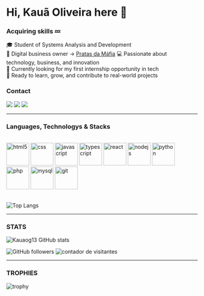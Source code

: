# Hi, Kauã Oliveira here 🧊
### Acquiring skills 💤

🎓 Student of Systems Analysis and Development  
💼 Digital business owner -> [Pratas da Máfia]([https://www.pratasdamafia.com.br](https://github.com/Pratas-da-Mafia))  
💻 Passionate about technology, business, and innovation  
🚀 Currently looking for my first internship opportunity in tech  
🌱 Ready to learn, grow, and contribute to real-world projects

<h3>Contact</h3>

<div> 
  <a href="https://www.linkedin.com/in/kau%C3%A3-oliveira-7a099b270/" target="_blank"><img src="https://img.shields.io/badge/-LinkedIn-%230077B5?style=for-the-badge&logo=linkedin&logoColor=white" target="_blank"></a>
    <a href = "mailto:kauaogsenac@gmail.com"><img src="https://img.shields.io/badge/-Gmail-%23333?style=for-the-badge&logo=gmail&logoColor=white" target="_blank"></a>
    <a href="https://www.instagram.com/oliveirab.13/" target="_blank"><img src="https://img.shields.io/badge/-Instagram-%23E4405F?style=for-the-badge&logo=instagram&logoColor=white" target="_blank"></a>
</div>

---

<h3>Languages, Technologys & Stacks</h3>

<div style="display": inline_block><br/>
    <img alig="center" alt = "html5"  src="https://cdn.jsdelivr.net/gh/devicons/devicon@latest/icons/html5/html5-original.svg" height=60px/>
    <img alig="center" alt = "css" src="https://cdn.jsdelivr.net/gh/devicons/devicon@latest/icons/css3/css3-original.svg" height=60px />
    <img alig="center" alt = "javascript" src="https://cdn.jsdelivr.net/gh/devicons/devicon@latest/icons/javascript/javascript-original.svg" height=60px />
    <img alig="center" alt = "typescript" src="https://cdn.jsdelivr.net/gh/devicons/devicon@latest/icons/typescript/typescript-original.svg" height=60px />
    <img alig="center" alt = "react" src="https://cdn.jsdelivr.net/gh/devicons/devicon@latest/icons/react/react-original.svg" height=60px />
    <img alig="center" alt = "nodejs" src="https://cdn.jsdelivr.net/gh/devicons/devicon@latest/icons/nodejs/nodejs-original.svg" height=60px />
    <img alig="center" alt = "python" src="https://cdn.jsdelivr.net/gh/devicons/devicon@latest/icons/python/python-original.svg" height=60px />
    <img alig="center" alt = "php" src="https://cdn.jsdelivr.net/gh/devicons/devicon@latest/icons/php/php-original.svg" height=60px />
    <img alig="center" alt = "mysql" src="https://cdn.jsdelivr.net/gh/devicons/devicon@latest/icons/mysql/mysql-original.svg" height=60px />
    <img alig="center" alt="git"src="https://cdn.jsdelivr.net/gh/devicons/devicon/icons/git/git-original.svg" height="60"/>
</div>
<br>

![Top Langs](https://github-readme-stats.vercel.app/api/top-langs/?username=Kauaog13&layout=compact&theme=tokyonight)

---

### STATS

![Kauaog13 GitHub stats](https://github-readme-stats.vercel.app/api?username=Kauaog13&show_icons=true&theme=tokyonight) 

![GitHub followers](https://img.shields.io/github/followers/kauaog13?label=Seguidores&style=social) <img src="https://komarev.com/ghpvc/?username=Kauaog13&label=Visitors&color=0e75b6&style=flat" alt="contador de visitantes"/>

---

### TROPHIES
 
![trophy](https://github-profile-trophy.vercel.app/?username=kauaog13&theme=onedark)
